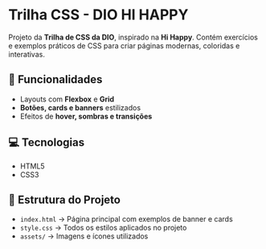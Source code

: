 # Trilha CSS - DIO HI HAPPY

Projeto da **Trilha de CSS da DIO**, inspirado na **Hi Happy**. Contém exercícios e exemplos práticos de CSS para criar páginas modernas, coloridas e interativas.

## 🚀 Funcionalidades
- Layouts com **Flexbox** e **Grid**  
- **Botões, cards e banners** estilizados  
- Efeitos de **hover, sombras e transições**  

## 💻 Tecnologias
- HTML5  
- CSS3  

## 📂 Estrutura do Projeto
- `index.html` → Página principal com exemplos de banner e cards  
- `style.css` → Todos os estilos aplicados no projeto  
- `assets/` → Imagens e ícones utilizados  

